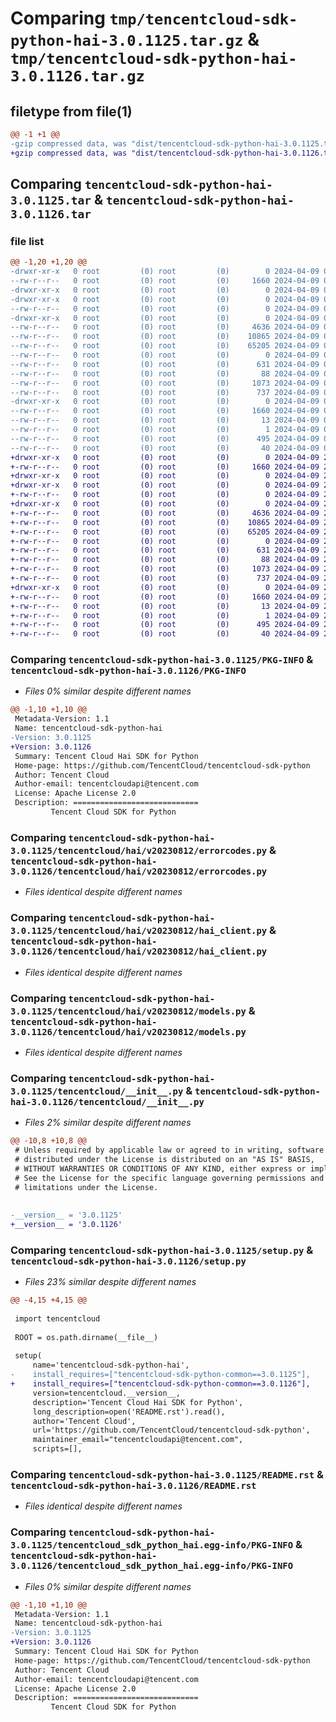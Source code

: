 # Comparing `tmp/tencentcloud-sdk-python-hai-3.0.1125.tar.gz` & `tmp/tencentcloud-sdk-python-hai-3.0.1126.tar.gz`

## filetype from file(1)

```diff
@@ -1 +1 @@
-gzip compressed data, was "dist/tencentcloud-sdk-python-hai-3.0.1125.tar", last modified: Tue Apr  9 03:16:15 2024, max compression
+gzip compressed data, was "dist/tencentcloud-sdk-python-hai-3.0.1126.tar", last modified: Tue Apr  9 21:18:41 2024, max compression
```

## Comparing `tencentcloud-sdk-python-hai-3.0.1125.tar` & `tencentcloud-sdk-python-hai-3.0.1126.tar`

### file list

```diff
@@ -1,20 +1,20 @@
-drwxr-xr-x   0 root         (0) root         (0)        0 2024-04-09 03:16:15.000000 tencentcloud-sdk-python-hai-3.0.1125/
--rw-r--r--   0 root         (0) root         (0)     1660 2024-04-09 03:16:15.000000 tencentcloud-sdk-python-hai-3.0.1125/PKG-INFO
-drwxr-xr-x   0 root         (0) root         (0)        0 2024-04-09 03:16:15.000000 tencentcloud-sdk-python-hai-3.0.1125/tencentcloud/
-drwxr-xr-x   0 root         (0) root         (0)        0 2024-04-09 03:16:15.000000 tencentcloud-sdk-python-hai-3.0.1125/tencentcloud/hai/
--rw-r--r--   0 root         (0) root         (0)        0 2024-04-09 03:16:15.000000 tencentcloud-sdk-python-hai-3.0.1125/tencentcloud/hai/__init__.py
-drwxr-xr-x   0 root         (0) root         (0)        0 2024-04-09 03:16:15.000000 tencentcloud-sdk-python-hai-3.0.1125/tencentcloud/hai/v20230812/
--rw-r--r--   0 root         (0) root         (0)     4636 2024-04-09 03:16:15.000000 tencentcloud-sdk-python-hai-3.0.1125/tencentcloud/hai/v20230812/errorcodes.py
--rw-r--r--   0 root         (0) root         (0)    10865 2024-04-09 03:16:15.000000 tencentcloud-sdk-python-hai-3.0.1125/tencentcloud/hai/v20230812/hai_client.py
--rw-r--r--   0 root         (0) root         (0)    65205 2024-04-09 03:16:15.000000 tencentcloud-sdk-python-hai-3.0.1125/tencentcloud/hai/v20230812/models.py
--rw-r--r--   0 root         (0) root         (0)        0 2024-04-09 03:16:15.000000 tencentcloud-sdk-python-hai-3.0.1125/tencentcloud/hai/v20230812/__init__.py
--rw-r--r--   0 root         (0) root         (0)      631 2024-04-09 03:16:15.000000 tencentcloud-sdk-python-hai-3.0.1125/tencentcloud/__init__.py
--rw-r--r--   0 root         (0) root         (0)       88 2024-04-09 03:16:15.000000 tencentcloud-sdk-python-hai-3.0.1125/setup.cfg
--rw-r--r--   0 root         (0) root         (0)     1073 2024-04-09 03:16:15.000000 tencentcloud-sdk-python-hai-3.0.1125/setup.py
--rw-r--r--   0 root         (0) root         (0)      737 2024-04-09 03:16:15.000000 tencentcloud-sdk-python-hai-3.0.1125/README.rst
-drwxr-xr-x   0 root         (0) root         (0)        0 2024-04-09 03:16:15.000000 tencentcloud-sdk-python-hai-3.0.1125/tencentcloud_sdk_python_hai.egg-info/
--rw-r--r--   0 root         (0) root         (0)     1660 2024-04-09 03:16:15.000000 tencentcloud-sdk-python-hai-3.0.1125/tencentcloud_sdk_python_hai.egg-info/PKG-INFO
--rw-r--r--   0 root         (0) root         (0)       13 2024-04-09 03:16:15.000000 tencentcloud-sdk-python-hai-3.0.1125/tencentcloud_sdk_python_hai.egg-info/top_level.txt
--rw-r--r--   0 root         (0) root         (0)        1 2024-04-09 03:16:15.000000 tencentcloud-sdk-python-hai-3.0.1125/tencentcloud_sdk_python_hai.egg-info/dependency_links.txt
--rw-r--r--   0 root         (0) root         (0)      495 2024-04-09 03:16:15.000000 tencentcloud-sdk-python-hai-3.0.1125/tencentcloud_sdk_python_hai.egg-info/SOURCES.txt
--rw-r--r--   0 root         (0) root         (0)       40 2024-04-09 03:16:15.000000 tencentcloud-sdk-python-hai-3.0.1125/tencentcloud_sdk_python_hai.egg-info/requires.txt
+drwxr-xr-x   0 root         (0) root         (0)        0 2024-04-09 21:18:41.000000 tencentcloud-sdk-python-hai-3.0.1126/
+-rw-r--r--   0 root         (0) root         (0)     1660 2024-04-09 21:18:41.000000 tencentcloud-sdk-python-hai-3.0.1126/PKG-INFO
+drwxr-xr-x   0 root         (0) root         (0)        0 2024-04-09 21:18:41.000000 tencentcloud-sdk-python-hai-3.0.1126/tencentcloud/
+drwxr-xr-x   0 root         (0) root         (0)        0 2024-04-09 21:18:41.000000 tencentcloud-sdk-python-hai-3.0.1126/tencentcloud/hai/
+-rw-r--r--   0 root         (0) root         (0)        0 2024-04-09 21:18:41.000000 tencentcloud-sdk-python-hai-3.0.1126/tencentcloud/hai/__init__.py
+drwxr-xr-x   0 root         (0) root         (0)        0 2024-04-09 21:18:41.000000 tencentcloud-sdk-python-hai-3.0.1126/tencentcloud/hai/v20230812/
+-rw-r--r--   0 root         (0) root         (0)     4636 2024-04-09 21:18:41.000000 tencentcloud-sdk-python-hai-3.0.1126/tencentcloud/hai/v20230812/errorcodes.py
+-rw-r--r--   0 root         (0) root         (0)    10865 2024-04-09 21:18:41.000000 tencentcloud-sdk-python-hai-3.0.1126/tencentcloud/hai/v20230812/hai_client.py
+-rw-r--r--   0 root         (0) root         (0)    65205 2024-04-09 21:18:41.000000 tencentcloud-sdk-python-hai-3.0.1126/tencentcloud/hai/v20230812/models.py
+-rw-r--r--   0 root         (0) root         (0)        0 2024-04-09 21:18:41.000000 tencentcloud-sdk-python-hai-3.0.1126/tencentcloud/hai/v20230812/__init__.py
+-rw-r--r--   0 root         (0) root         (0)      631 2024-04-09 21:18:41.000000 tencentcloud-sdk-python-hai-3.0.1126/tencentcloud/__init__.py
+-rw-r--r--   0 root         (0) root         (0)       88 2024-04-09 21:18:41.000000 tencentcloud-sdk-python-hai-3.0.1126/setup.cfg
+-rw-r--r--   0 root         (0) root         (0)     1073 2024-04-09 21:18:41.000000 tencentcloud-sdk-python-hai-3.0.1126/setup.py
+-rw-r--r--   0 root         (0) root         (0)      737 2024-04-09 21:18:41.000000 tencentcloud-sdk-python-hai-3.0.1126/README.rst
+drwxr-xr-x   0 root         (0) root         (0)        0 2024-04-09 21:18:41.000000 tencentcloud-sdk-python-hai-3.0.1126/tencentcloud_sdk_python_hai.egg-info/
+-rw-r--r--   0 root         (0) root         (0)     1660 2024-04-09 21:18:41.000000 tencentcloud-sdk-python-hai-3.0.1126/tencentcloud_sdk_python_hai.egg-info/PKG-INFO
+-rw-r--r--   0 root         (0) root         (0)       13 2024-04-09 21:18:41.000000 tencentcloud-sdk-python-hai-3.0.1126/tencentcloud_sdk_python_hai.egg-info/top_level.txt
+-rw-r--r--   0 root         (0) root         (0)        1 2024-04-09 21:18:41.000000 tencentcloud-sdk-python-hai-3.0.1126/tencentcloud_sdk_python_hai.egg-info/dependency_links.txt
+-rw-r--r--   0 root         (0) root         (0)      495 2024-04-09 21:18:41.000000 tencentcloud-sdk-python-hai-3.0.1126/tencentcloud_sdk_python_hai.egg-info/SOURCES.txt
+-rw-r--r--   0 root         (0) root         (0)       40 2024-04-09 21:18:41.000000 tencentcloud-sdk-python-hai-3.0.1126/tencentcloud_sdk_python_hai.egg-info/requires.txt
```

### Comparing `tencentcloud-sdk-python-hai-3.0.1125/PKG-INFO` & `tencentcloud-sdk-python-hai-3.0.1126/PKG-INFO`

 * *Files 0% similar despite different names*

```diff
@@ -1,10 +1,10 @@
 Metadata-Version: 1.1
 Name: tencentcloud-sdk-python-hai
-Version: 3.0.1125
+Version: 3.0.1126
 Summary: Tencent Cloud Hai SDK for Python
 Home-page: https://github.com/TencentCloud/tencentcloud-sdk-python
 Author: Tencent Cloud
 Author-email: tencentcloudapi@tencent.com
 License: Apache License 2.0
 Description: ============================
         Tencent Cloud SDK for Python
```

### Comparing `tencentcloud-sdk-python-hai-3.0.1125/tencentcloud/hai/v20230812/errorcodes.py` & `tencentcloud-sdk-python-hai-3.0.1126/tencentcloud/hai/v20230812/errorcodes.py`

 * *Files identical despite different names*

### Comparing `tencentcloud-sdk-python-hai-3.0.1125/tencentcloud/hai/v20230812/hai_client.py` & `tencentcloud-sdk-python-hai-3.0.1126/tencentcloud/hai/v20230812/hai_client.py`

 * *Files identical despite different names*

### Comparing `tencentcloud-sdk-python-hai-3.0.1125/tencentcloud/hai/v20230812/models.py` & `tencentcloud-sdk-python-hai-3.0.1126/tencentcloud/hai/v20230812/models.py`

 * *Files identical despite different names*

### Comparing `tencentcloud-sdk-python-hai-3.0.1125/tencentcloud/__init__.py` & `tencentcloud-sdk-python-hai-3.0.1126/tencentcloud/__init__.py`

 * *Files 2% similar despite different names*

```diff
@@ -10,8 +10,8 @@
 # Unless required by applicable law or agreed to in writing, software
 # distributed under the License is distributed on an "AS IS" BASIS,
 # WITHOUT WARRANTIES OR CONDITIONS OF ANY KIND, either express or implied.
 # See the License for the specific language governing permissions and
 # limitations under the License.
 
 
-__version__ = '3.0.1125'
+__version__ = '3.0.1126'
```

### Comparing `tencentcloud-sdk-python-hai-3.0.1125/setup.py` & `tencentcloud-sdk-python-hai-3.0.1126/setup.py`

 * *Files 23% similar despite different names*

```diff
@@ -4,15 +4,15 @@
 
 import tencentcloud
 
 ROOT = os.path.dirname(__file__)
 
 setup(
     name='tencentcloud-sdk-python-hai',
-    install_requires=["tencentcloud-sdk-python-common==3.0.1125"],
+    install_requires=["tencentcloud-sdk-python-common==3.0.1126"],
     version=tencentcloud.__version__,
     description='Tencent Cloud Hai SDK for Python',
     long_description=open('README.rst').read(),
     author='Tencent Cloud',
     url='https://github.com/TencentCloud/tencentcloud-sdk-python',
     maintainer_email="tencentcloudapi@tencent.com",
     scripts=[],
```

### Comparing `tencentcloud-sdk-python-hai-3.0.1125/README.rst` & `tencentcloud-sdk-python-hai-3.0.1126/README.rst`

 * *Files identical despite different names*

### Comparing `tencentcloud-sdk-python-hai-3.0.1125/tencentcloud_sdk_python_hai.egg-info/PKG-INFO` & `tencentcloud-sdk-python-hai-3.0.1126/tencentcloud_sdk_python_hai.egg-info/PKG-INFO`

 * *Files 0% similar despite different names*

```diff
@@ -1,10 +1,10 @@
 Metadata-Version: 1.1
 Name: tencentcloud-sdk-python-hai
-Version: 3.0.1125
+Version: 3.0.1126
 Summary: Tencent Cloud Hai SDK for Python
 Home-page: https://github.com/TencentCloud/tencentcloud-sdk-python
 Author: Tencent Cloud
 Author-email: tencentcloudapi@tencent.com
 License: Apache License 2.0
 Description: ============================
         Tencent Cloud SDK for Python
```


